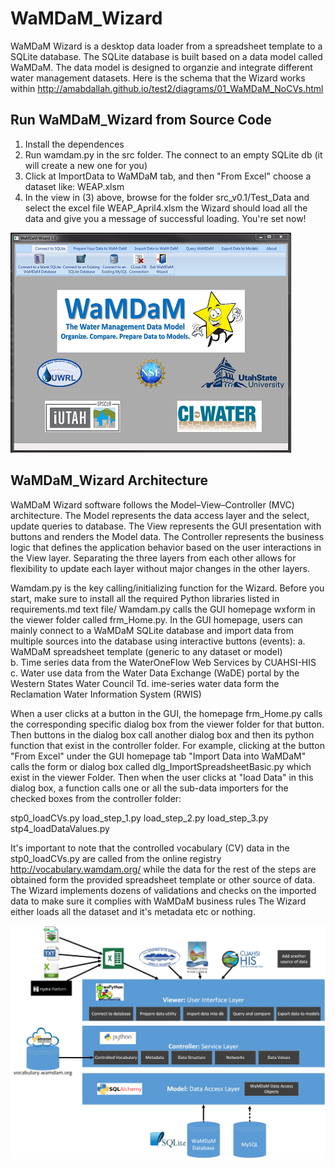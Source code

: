 # WaMDaM_Wizard
WaMDaM Wizard is a desktop data loader from a spreadsheet template to a SQLite database. The SQLite database is built based on a data model called WaMDaM. The data model is designed to organzie and integrate different water management datasets.
Here is the schema that the Wizard works within http://amabdallah.github.io/test2/diagrams/01_WaMDaM_NoCVs.html


## Run WaMDaM_Wizard from Source Code 
1. Install the dependences 
2. Run wamdam.py in the src folder. The connect to an empty SQLite db (it will create a new one for you)
3. Click at ImportData to WaMDaM tab, and then "From Excel" choose a dataset like: WEAP.xlsm
4. In the view in (3) above, browse for the folder src_v0.1/Test_Data and select the excel file WEAP_April4.xlsm
the Wizard should load all the data and give you a message of successful loading. You're set now!

![](https://github.com/WamdamProject/WaMDaM_Wizard/blob/master/Wizard.PNG)

## WaMDaM_Wizard Architecture

WaMDaM Wizard software follows the Model–View–Controller (MVC) architecture. The Model represents the data access layer and the select, update queries to database. The View represents the GUI presentation with buttons and renders the Model data. The Controller represents the business logic that defines the application behavior based on the user interactions in the View layer. Separating the three layers from each other allows for flexibility to update each layer without major changes in the other layers.


Wamdam.py is the key calling/initializing function for the Wizard. Before you start, make sure to install all the required Python libraries listed in requirements.md text file/ Wamdam.py calls the GUI homepage wxform in the viewer folder called frm_Home.py. In the GUI homepage, users can mainly connect to a WaMDaM SQLite database and import data from multiple sources into the database using interactive buttons (events):
a. WaMDaM spreadsheet template (generic to any dataset or model)  
b. Time series data from the WaterOneFlow Web Services by CUAHSI-HIS 
c. Water use data from the Water Data Exchange (WaDE) portal by the Western States Water Council 
Td. ime-series water data form the Reclamation Water Information System (RWIS) 

When a user clicks at a button in the GUI, the homepage frm_Home.py calls the corresponding specific dialog box from the viewer folder for that button. Then buttons in the dialog box call another dialog box and then its python function that exist in the controller folder. For example, clicking at the button "From Excel" under the GUI homepage tab "Import Data into WaMDaM" calls the form or dialog box called dlg_ImportSpreadsheetBasic.py which exist in the viewer Folder. Then when the user clicks at "load Data" in this dialog box, a function calls one or all the sub-data importers for the checked boxes from the controller folder:

stp0_loadCVs.py
load_step_1.py
load_step_2.py
load_step_3.py 
stp4_loadDataValues.py

It's important to note that the controlled vocabulary (CV) data in the stp0_loadCVs.py are called from the online registry http://vocabulary.wamdam.org/ while the data for the rest of the steps are obtained form the provided spreadsheet template or other source of data. The Wizard implements dozens of validations and checks on the imported data to make sure it complies with WaMDaM business rules The Wizard either loads all the dataset and it's metadata etc or nothing.

![](https://github.com/WamdamProject/WaMDaM_Wizard/blob/master/Wizard_flowchart.jpg)
